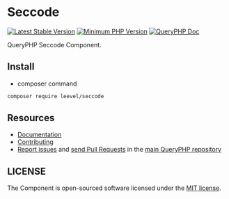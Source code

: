 Seccode
=================

[![Latest Stable Version](http://img.shields.io/packagist/v/leevel/seccode.svg)](https://packagist.org/packages/leevel/seccode)
<a href="https://php.net"><img src="https://img.shields.io/badge/php-%3E%3D%208.1.0-8892BF.svg" alt="Minimum PHP Version"></a>
[![QueryPHP Doc](https://img.shields.io/badge/docs-passing-green.svg?maxAge=2592000)](https://www.queryphp.com/docs/)

QueryPHP Seccode Component.

## Install

- composer command

```bash
composer require leevel/seccode
```

Resources
---------

  * [Documentation](https://www.queryphp.com/docs/component/seccode.html)
  * [Contributing](https://www.queryphp.com/docs/developer/)
  * [Report issues](https://github.com/hunzhiwange/framework/issues) and
    [send Pull Requests](https://github.com/hunzhiwange/framework/pulls)
    in the [main QueryPHP repository](https://github.com/hunzhiwange/framework)

## LICENSE

The Component is open-sourced software licensed under the [MIT license](LICENSE).